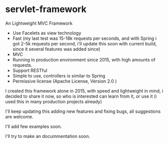 # servlet-framework

An Lightweight MVC Framework

- Use Facelets as view technology
- Fast (my last test was 15-18k requests per seconds, and with Spring i got 2-5k requests per second, i'll update this soon with current build, since it several features was added since)
- MVC
- Running in production environment since 2015, with high amounts of requests.
- Support RESTful
- Simple to use, controllers is similar to Spring
- Permissive license (Apache License, Version 2.0 )


I created this framework alone in 2015, with speed and lightweight in mind, i decided to share it now, so who is interested can learn from it, or use it (i used this in many production projects already)

I'll keep updating this adding new features and fixing bugs, all suggestions are welcome.


I'll add few examples soon.

I'll try to make an docummentation soon.

